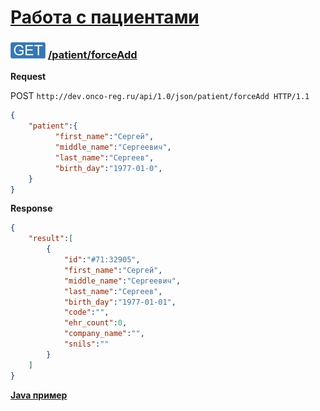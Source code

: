[Работа с пациентами](../index.md)
==================================

### ![GET](../../../../img/get.png) [/patient/forceAdd](../index.md)

**Request**

POST `http://dev.onco-reg.ru/api/1.0/json/patient/forceAdd HTTP/1.1`
```json
{
    "patient":{
          "first_name":"Сергей",
          "middle_name":"Сергеевич",
          "last_name":"Сергеев",
          "birth_day":"1977-01-0",
    }
}
```

**Response**
```json
{
    "result":[
        {
            "id":"#71:32905",
            "first_name":"Сергей",
            "middle_name":"Сергеевич",
            "last_name":"Сергеев",
            "birth_day":"1977-01-01",
            "code":"",
            "ehr_count":0,
            "company_name":"",
            "snils":""
        }
    ]
}
```

**[Java пример](forceAddJava.md)**
